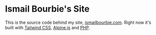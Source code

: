 # Ismail Bourbie's Site

This is the source code behind my site, [ismailbourbie.com](https://ismailbourbie.com). Right now it's built with [Tailwind CSS](https://tailwindcss.com), [Alpine.js](https://alpinejs.dev) and [PHP](https://www.php.net).
